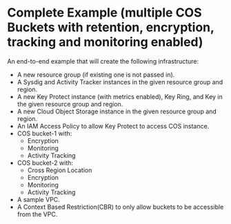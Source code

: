 # Complete Example (multiple COS Buckets with retention, encryption, tracking and monitoring enabled)

An end-to-end example that will create the following infrastructure:
- A new resource group (if existing one is not passed in).
- A Sysdig and Activity Tracker instances in the given resource group and region.
- A new Key Protect instance (with metrics enabled), Key Ring, and Key in the given resource group and region.
- A new Cloud Object Storage instance in the given resource group and region.
- An IAM Access Policy to allow Key Protect to access COS instance.
- COS bucket-1 with:
  - Encryption
  - Monitoring
  - Activity Tracking
- COS bucket-2 with:
  - Cross Region Location
  - Encryption
  - Monitoring
  - Activity Tracking
- A sample VPC.
- A Context Based Restriction(CBR) to only allow buckets to be accessible from the VPC.
